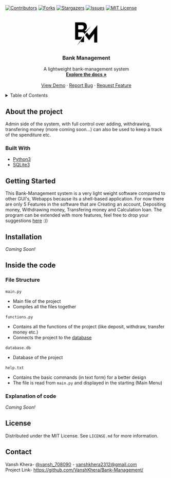 [![Contributors][contributors-shield]][contributors-url]
[![Forks][forks-shield]][forks-url]
[![Stargazers][stars-shield]][stars-url]
[![Issues][issues-shield]][issues-url]
[![MIT License][license-shield]][license-url]



<!-- PROJECT LOGO -->
<br />
<div align="center">
  <a href="https://github.com/VanshKhera/Bank-Management/">
    <img src="logo.png" alt="Logo" width="80" height="80">
  </a>

<h3 align="center">Bank Management</h3>

  <p align="center">
A lightweight bank-management system
    <br />
    <a href="https://github.com/VanshKhera/Bank-Management"><strong>Explore the docs »</strong></a>
    <br />
    <br />
    <a href="https://github.com/VanshKhera/Bank-Management">View Demo</a>
    ·
    <a href="https://github.com/VanshKhera/Bank-Management/issues">Report Bug</a>
    ·
    <a href="https://github.com/VanshKhera/Bank-Management/issues">Request Feature</a>
  </p>
</div>



<!-- TABLE OF CONTENTS -->
<details>
  <summary>Table of Contents</summary>
  <ol>
    <li>
      <a href="#about-the-project">About The Project</a>
      <ul>
        <li><a href="#built-with">Built With</a></li>
      </ul>
    </li>
    <li>
      <a href="#getting-started">Getting Started</a>
      <ul>
        <li><a href="#installation">Installation</a></li>
      </ul>
    <li>
      <a href="#inside-the-code">Inside the code</a>
      <ul>
        <li><a href="#file-structure">File structure</a></li>
        <li><a href="#explanation-of-code">Explanation of code</a></li>
      </ul>
    </li>
    <li><a href="#license">License</a></li>
    <li><a href="#contact">Contact</a></li>
  </ol>
</details>

## About the project
Admin side of the system, with full control over adding, withdrawing, transfering money (more coming soon...) can also be used to keep a track of the spenditure etc.
### Built With
- [Python3](https://www.python.org/)
- [SQLite3](https://www.sqlite.org/index.html)

## Getting Started
This Bank-Management system is a very light weight software compared to other GUI's, Webapps because its a shell-based application. For now there are only 5 Features  in the software that are Creating an account, Depositing money, Withdrawing money, Transfering money and Calculation loan. The program can be extended with more features, feel free to drop your suggestions [here](https://github.com/VanshKhera/Bank-Management/issues) :))
## Installation 
*Coming Soon!*
## Inside the code
### File Structure
`main.py`
- Main file of the project
- Compiles all the files together 

`functions.py`
- Contains all the functions of the project (like deposit, withdraw, transfer money etc.)
- Connects the project to the [database](database.db)

`database.db`
- Database of the project

`help.txt`
- Contains the basic commands (in text form) for a better design
- The file is read from `main.py` and displayed in the starting (Main Menu)

### Explanation of code
*Coming Soon!*
<!-- if you reached here, im TOO LAZY for this feature still i'll try to work on it, thanks :)-->

## License
Distributed under the MIT License. See `LICENSE.md` for more information.

## Contact
Vansh Khera- [@vansh_708090](https://www.instagram.com/vansh_708090/) - vanshkhera2312@gmail.com
<br>
Project Link- https://github.com/VanshKhera/Bank-Management/
<!-- MARKDOWN LINKS & IMAGES -->
<!-- https://www.markdownguide.org/basic-syntax/#reference-style-links -->
[contributors-shield]: https://img.shields.io/github/contributors/VanshKhera/Bank-Management.svg?style=for-the-badge
[contributors-url]: https://github.com/VanshKhera/Bank-Management/graphs/contributors
[forks-shield]: https://img.shields.io/github/forks/VanshKhera/Bank-Management.svg?style=for-the-badge
[forks-url]: https://github.com/VanshKhera/Bank-Management/network/members
[stars-shield]: https://img.shields.io/github/stars/VanshKhera/Bank-Management.svg?style=for-the-badge
[stars-url]: https://github.com/VanshKhera/Bank-Management/stargazers
[issues-shield]: https://img.shields.io/github/issues/VanshKhera/Bank-Management.svg?style=for-the-badge
[issues-url]: https://github.com/VanshKhera/Bank-Management/issues
[license-shield]: https://img.shields.io/github/license/VanshKhera/Bank-Management.svg?style=for-the-badge
[license-url]: https://github.com/VanshKhera/Bank-Management/blob/master/LICENSE.txt
